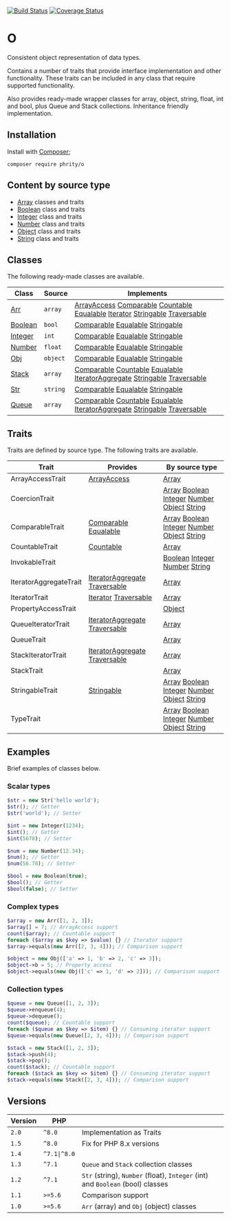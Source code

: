 [![Build Status](https://github.com/sirn-se/phrity-o/actions/workflows/acceptance.yml/badge.svg)](https://github.com/sirn-se/phrity-o/actions)
[![Coverage Status](https://coveralls.io/repos/github/sirn-se/phrity-o/badge.svg?branch=master)](https://coveralls.io/github/sirn-se/phrity-o?branch=master)

# O

Consistent object representation of data types.

Contains a number of traits that provide interface implementation and other functionality.
These traits can be included in any class that require supported functionality.

Also provides ready-made wrapper classes for array, object, string, float, int and bool, plus Queue and Stack collections.
Inheritance friendly implementation.


## Installation

Install with [Composer](https://getcomposer.org/);
```
composer require phrity/o
```

## Content by source type

* [Array](docs/Array.md) classes and traits
* [Boolean](docs/Boolean.md) class and traits
* [Integer](docs/Integer.md) class and traits
* [Number](docs/Number.md) class and traits
* [Object](docs/Number.md) class and traits
* [String](docs/String.md) class and traits


## Classes

The following ready-made classes are available.

| Class | Source | Implements |
| --- | --- | --- |
| [Arr](docs/Array/Arr.md)              | `array`   | [ArrayAccess](https://www.php.net/manual/en/class.arrayaccess.php) [Comparable](https://github.com/sirn-se/phrity-comparison) [Countable](https://www.php.net/manual/en/class.countable.php) [Equalable](https://github.com/sirn-se/phrity-comparison) [Iterator](https://www.php.net/manual/en/class.iterator.php) [Stringable](https://www.php.net/manual/en/class.stringable) [Traversable](https://www.php.net/manual/en/class.traversable.php) |
| [Boolean](docs/Boolean/Boolean.md)    | `bool`    | [Comparable](https://github.com/sirn-se/phrity-comparison) [Equalable](https://github.com/sirn-se/phrity-comparison) [Stringable](https://www.php.net/manual/en/class.stringable) |
| [Integer](docs/Integer/Integer.md)    | `int`     | [Comparable](https://github.com/sirn-se/phrity-comparison) [Equalable](https://github.com/sirn-se/phrity-comparison) [Stringable](https://www.php.net/manual/en/class.stringable) |
| [Number](docs/Number/Number.md)       | `float`   | [Comparable](https://github.com/sirn-se/phrity-comparison) [Equalable](https://github.com/sirn-se/phrity-comparison) [Stringable](https://www.php.net/manual/en/class.stringable) |
| [Obj](docs/Object/Obj.md)             | `object`  | [Comparable](https://github.com/sirn-se/phrity-comparison) [Equalable](https://github.com/sirn-se/phrity-comparison) [Stringable](https://www.php.net/manual/en/class.stringable) |
| [Stack](docs/Array/Stack.md)          | `array`   | [Comparable](https://github.com/sirn-se/phrity-comparison) [Countable](https://www.php.net/manual/en/class.countable.php) [Equalable](https://github.com/sirn-se/phrity-comparison) [IteratorAggregate](https://www.php.net/manual/en/class.iteratoraggregate) [Stringable](https://www.php.net/manual/en/class.stringable) [Traversable](https://www.php.net/manual/en/class.traversable.php) |
| [Str](docs/String/Str.md)             | `string`  | [Comparable](https://github.com/sirn-se/phrity-comparison) [Equalable](https://github.com/sirn-se/phrity-comparison) [Stringable](https://www.php.net/manual/en/class.stringable) |
| [Queue](docs/Array/Queue.md)          | `array`   | [Comparable](https://github.com/sirn-se/phrity-comparison) [Countable](https://www.php.net/manual/en/class.countable.php) [Equalable](https://github.com/sirn-se/phrity-comparison) [IteratorAggregate](https://www.php.net/manual/en/class.iteratoraggregate) [Stringable](https://www.php.net/manual/en/class.stringable) [Traversable](https://www.php.net/manual/en/class.traversable.php) |


## Traits

Traits are defined by source type. The following traits are available.

| Trait | Provides | By source type |
| --- | --- | --- |
| ArrayAccessTrait          | [ArrayAccess](https://www.php.net/manual/en/class.arrayaccess.php) | [Array](docs/Array/ArrayAccessTrait.md) |
| CoercionTrait             |  | [Array](docs/Array/CoercionTrait.md) [Boolean](docs/Boolean/CoercionTrait.md) [Integer](docs/Integer/CoercionTrait.md) [Number](docs/Number/CoercionTrait.md) [Object](docs/Object/CoercionTrait.md) [String](docs/String/CoercionTrait.md) |
| ComparableTrait           | [Comparable](https://github.com/sirn-se/phrity-comparison) [Equalable](https://github.com/sirn-se/phrity-comparison) | [Array](docs/Array/ComparableTrait.md) [Boolean](docs/Boolean/ComparableTrait.md) [Integer](docs/Integer/ComparableTrait.md) [Number](docs/Number/ComparableTrait.md) [Object](docs/Object/ComparableTrait.md) [String](docs/String/ComparableTrait.md) |
| CountableTrait            | [Countable](https://www.php.net/manual/en/class.countable.php) | [Array](docs/Array/CountableTrait.md) |
| InvokableTrait            |  | [Boolean](docs/Boolean/InvokableTrait.md) [Integer](docs/Integer/InvokableTrait.md) [Number](docs/Number/InvokableTrait.md) [String](docs/String/InvokableTrait.md) |
| IteratorAggregateTrait    | [IteratorAggregate](https://www.php.net/manual/en/class.iteratoraggregate) [Traversable](https://www.php.net/manual/en/class.traversable.php) | [Array](docs/Array/IteratorAggregateTrait.md) |
| IteratorTrait             | [Iterator](https://www.php.net/manual/en/class.iterator.php) [Traversable](https://www.php.net/manual/en/class.traversable.php) | [Array](docs/Array/IteratorTrait.md) |
| PropertyAccessTrait       |  | [Object](docs/Object/PropertyAccessTrait.md) |
| QueueIteratorTrait        | [IteratorAggregate](https://www.php.net/manual/en/class.iteratoraggregate) [Traversable](https://www.php.net/manual/en/class.traversable.php) | [Array](docs/Array/QueueIteratorTrait.md) |
| QueueTrait                |  | [Array](docs/Array/QueueTrait.md) |
| StackIteratorTrait        | [IteratorAggregate](https://www.php.net/manual/en/class.iteratoraggregate) [Traversable](https://www.php.net/manual/en/class.traversable.php) | [Array](docs/Array/StackIteratorTrait.md) |
| StackTrait                |  | [Array](docs/Array/StackTrait.md) |
| StringableTrait           | [Stringable](https://www.php.net/manual/en/class.stringable) | [Array](docs/Array/StringableTrait.md) [Boolean](docs/Boolean/StringableTrait.md) [Integer](docs/Integer/StringableTrait.md) [Number](docs/Number/StringableTrait.md) [Object](docs/Object/StringableTrait.md) [String](docs/String/StringableTrait.md) |
| TypeTrait                 |  | [Array](docs/Array/TypeTrait.md) [Boolean](docs/Boolean/TypeTrait.md) [Integer](docs/Integer/TypeTrait.md) [Number](docs/Number/TypeTrait.md) [Object](docs/Object/TypeTrait.md) [String](docs/String/TypeTrait.md) |


## Examples

Brief examples of classes below.

### Scalar types

```php
$str = new Str('hello world');
$str(); // Getter
$str('world'); // Setter

$int = new Integer(1234);
$int(); // Getter
$int(5678); // Setter

$num = new Number(12.34);
$num(); // Getter
$num(56.78); // Setter

$bool = new Boolean(true);
$bool(); // Getter
$bool(false); // Setter
```

### Complex types

```php
$array = new Arr([1, 2, 3]);
$array[] = 7; // ArrayAccess support
count($array); // Countable support
foreach ($array as $key => $value) {} // Iterator support
$array->equals(new Arr([2, 3, 4])); // Comparison support

$object = new Obj(['a' => 1, 'b' => 2, 'c' => 3]);
$object->b = 5; // Property access
$object->equals(new Obj(['c' => 1, 'd' => 2])); // Comparison support
```

### Collection types

```php
$queue = new Queue([1, 2, 3]);
$queue->enqueue(4);
$queue->dequeue();
count($queue); // Countable support
foreach ($queue as $key => $item) {} // Consuming iterator support
$queue->equals(new Queue([2, 3, 4])); // Comparison support

$stack = new Stack([1, 2, 3]);
$stack->push(4);
$stack->pop();
count($stack); // Countable support
foreach ($stack as $key => $item) {} // Consuming iterator support
$stack->equals(new Stack([2, 3, 4])); // Comparison support
```

## Versions

| Version | PHP | |
| --- | --- | --- |
| `2.0` | `^8.0` | Implementation as Traits |
| `1.5` | `^8.0` | Fix for PHP 8.x versions |
| `1.4` | `^7.1\|^8.0` |  |
| `1.3` | `^7.1` | `Queue` and  `Stack` collection classes |
| `1.2` | `^7.1` | `Str` (string), `Number` (float), `Integer` (int) and `Boolean` (bool) classes |
| `1.1` | `>=5.6` | Comparison support |
| `1.0` | `>=5.6` | `Arr` (array) and `Obj` (object) classes |
